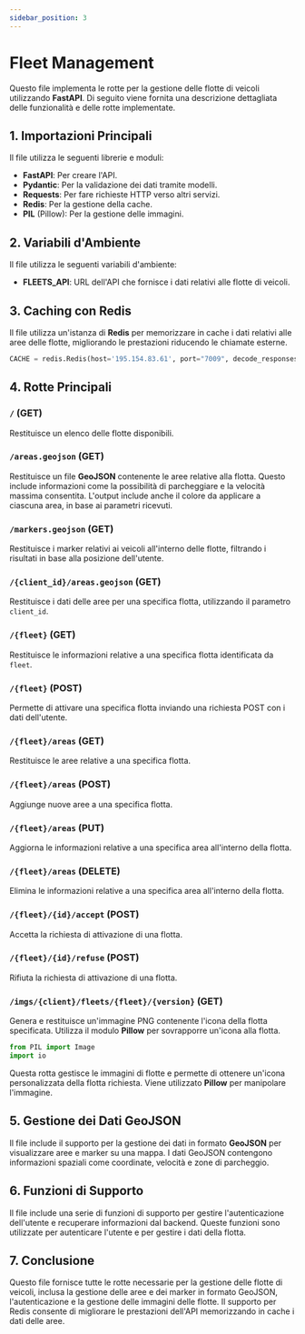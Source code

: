 ```yaml
---
sidebar_position: 3
---
```

# Fleet Management

Questo file implementa le rotte per la gestione delle flotte di veicoli utilizzando **FastAPI**. Di seguito viene fornita una descrizione dettagliata delle funzionalità e delle rotte implementate.

## 1. **Importazioni Principali**

Il file utilizza le seguenti librerie e moduli:

- **FastAPI**: Per creare l'API.
- **Pydantic**: Per la validazione dei dati tramite modelli.
- **Requests**: Per fare richieste HTTP verso altri servizi.
- **Redis**: Per la gestione della cache.
- **PIL** (Pillow): Per la gestione delle immagini.

## 2. **Variabili d'Ambiente**
Il file utilizza le seguenti variabili d'ambiente:
- **FLEETS_API**: URL dell'API che fornisce i dati relativi alle flotte di veicoli.

## 3. **Caching con Redis**
Il file utilizza un'istanza di **Redis** per memorizzare in cache i dati relativi alle aree delle flotte, migliorando le prestazioni riducendo le chiamate esterne.

```python
CACHE = redis.Redis(host='195.154.83.61', port="7009", decode_responses=True)
```

## 4. **Rotte Principali**

### `/` (GET)
Restituisce un elenco delle flotte disponibili.

### `/areas.geojson` (GET)
Restituisce un file **GeoJSON** contenente le aree relative alla flotta. Questo include informazioni come la possibilità di parcheggiare e la velocità massima consentita. L'output include anche il colore da applicare a ciascuna area, in base ai parametri ricevuti.

### `/markers.geojson` (GET)
Restituisce i marker relativi ai veicoli all'interno delle flotte, filtrando i risultati in base alla posizione dell'utente.

### `/{client_id}/areas.geojson` (GET)
Restituisce i dati delle aree per una specifica flotta, utilizzando il parametro `client_id`.

### `/{fleet}` (GET)
Restituisce le informazioni relative a una specifica flotta identificata da `fleet`.

### `/{fleet}` (POST)
Permette di attivare una specifica flotta inviando una richiesta POST con i dati dell'utente.

### `/{fleet}/areas` (GET)
Restituisce le aree relative a una specifica flotta.

### `/{fleet}/areas` (POST)
Aggiunge nuove aree a una specifica flotta.

### `/{fleet}/areas` (PUT)
Aggiorna le informazioni relative a una specifica area all'interno della flotta.

### `/{fleet}/areas` (DELETE)
Elimina le informazioni relative a una specifica area all'interno della flotta.

### `/{fleet}/{id}/accept` (POST)
Accetta la richiesta di attivazione di una flotta.

### `/{fleet}/{id}/refuse` (POST)
Rifiuta la richiesta di attivazione di una flotta.

### `/imgs/{client}/fleets/{fleet}/{version}` (GET)
Genera e restituisce un'immagine PNG contenente l'icona della flotta specificata. Utilizza il modulo **Pillow** per sovrapporre un'icona alla flotta.

```python
from PIL import Image
import io
```

Questa rotta gestisce le immagini di flotte e permette di ottenere un'icona personalizzata della flotta richiesta. Viene utilizzato **Pillow** per manipolare l'immagine.

## 5. **Gestione dei Dati GeoJSON**
Il file include il supporto per la gestione dei dati in formato **GeoJSON** per visualizzare aree e marker su una mappa. I dati GeoJSON contengono informazioni spaziali come coordinate, velocità e zone di parcheggio.

## 6. **Funzioni di Supporto**
Il file include una serie di funzioni di supporto per gestire l'autenticazione dell'utente e recuperare informazioni dal backend. Queste funzioni sono utilizzate per autenticare l'utente e per gestire i dati della flotta.

## 7. **Conclusione**
Questo file fornisce tutte le rotte necessarie per la gestione delle flotte di veicoli, inclusa la gestione delle aree e dei marker in formato GeoJSON, l'autenticazione e la gestione delle immagini delle flotte. Il supporto per Redis consente di migliorare le prestazioni dell'API memorizzando in cache i dati delle aree.
